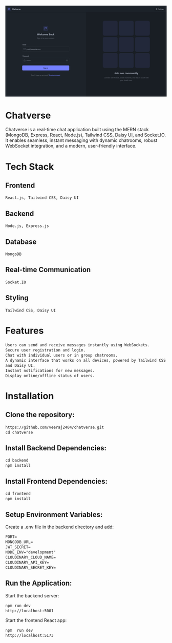 ![alt text](frontend/public/image.png)

# Chatverse 

Chatverse is a real-time chat application built using the MERN stack (MongoDB, Express, React, Node.js), Tailwind CSS, Daisy UI, and Socket.IO. It enables seamless, instant messaging with dynamic chatrooms, robust WebSocket integration, and a modern, user-friendly interface.

# Tech Stack

## Frontend
    React.js, Tailwind CSS, Daisy UI

## Backend 
    Node.js, Express.js

## Database 
    MongoDB

## Real-time Communication
    Socket.IO

## Styling
    Tailwind CSS, Daisy UI


# Features

    Users can send and receive messages instantly using WebSockets.
    Secure user registration and login.
    Chat with individual users or in group chatrooms.
    A dynamic interface that works on all devices, powered by Tailwind CSS and Daisy UI.
    Instant notifications for new messages.
    Display online/offline status of users.

# Installation

## Clone the repository:

    https://github.com/veeraj2404/chatverse.git
    cd chatverse

## Install Backend Dependencies:

    cd backend
    npm install

## Install Frontend Dependencies:

    cd frontend
    npm install

## Setup Environment Variables:

Create a .env file in the backend directory and add:

    PORT=
    MONGODB_URL=
    JWT_SECRET=
    NODE_ENV="development"
    CLOUDINARY_CLOUD_NAME=
    CLOUDINARY_API_KEY=
    CLOUDINARY_SECRET_KEY=

## Run the Application:

Start the backend server:

    npm run dev
    http://localhost:5001

Start the frontend React app:

    npm  run dev
    http://localhost:5173
    